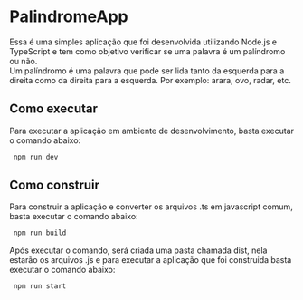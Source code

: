 # PalindromeApp

Essa é uma simples aplicação que foi desenvolvida utilizando Node.js e TypeScript e tem como objetivo verificar se uma palavra é um palíndromo ou não.  
Um palíndromo é uma palavra que pode ser lida tanto da esquerda para a direita como da direita para a esquerda. Por exemplo: arara, ovo, radar, etc.

## Como executar

Para executar a aplicação em ambiente de desenvolvimento, basta executar o comando abaixo:

```bash
 npm run dev
```

## Como construir

Para construir a aplicação e converter os arquivos .ts em javascript comum, basta executar o comando abaixo:

```bash
 npm run build
```

Após executar o comando, será criada uma pasta chamada dist, nela estarão os arquivos .js e para executar a aplicação que foi construida basta executar o comando abaixo:

```bash
 npm run start
```